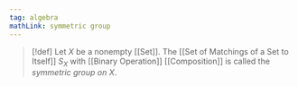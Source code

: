 ```yaml
---
tag: algebra
mathLink: symmetric group
---
```

>[!def]
Let $X$ be a nonempty [[Set]]. The [[Set of Matchings of a Set to Itself]] $S_{X}$ with [[Binary Operation]] [[Composition]] is called the *symmetric group on $X$*.
